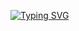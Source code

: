[![Typing SVG](https://readme-typing-svg.herokuapp.com/?lines=Auto%20Admin%20Tool,%20Created%20by%2047hx1-53r)](https://git.io/typing-svg)
